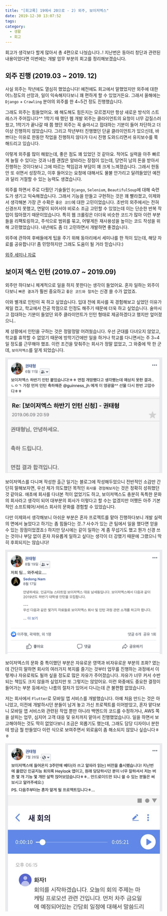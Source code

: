 ```yaml
---
title: "[회고록] 19에서 20으로 - 2) 외주, 보이저엑스"
date: 2019-12-30 13:07:52
tags:
category:
  - 생활
  - 회고
---
```


회고가 생각보다 할게 많아서 총 4편으로 나눴습니다..! 지난번은 동아리 창단과 관련된 내용이었다면 이번에는 개발 업무 부분의 회고를 정리해보겠습니다.

<!-- more -->

## 외주 진행 (2019.03 ~ 2019. 12)

사실 외주는 작년에도 열심히 했었습니다! 예전에도 회고에서 말했었지만 외주에 대한 어느정도의 선망과, 일이 익숙해지다보니 꽤 편하게 할 수 있었거든요. 그래서 올해에는 `Django` + `Crawling` 분야의 외주를 한 4~5건 정도 진행했습니다.

그래도 외주는 힘들었어요. 왜 해도해도 힘든지는 모르겠지만 항상 새로운 방식의 스트레스가 주어집니다^^ 1학기 때 했던 웹 개발 외주는 클라이언트의 요청이 너무 갑질스러웠고, 1학기가 끝나갈 때 쯤 했던 외주는 꼭 술마시고 접대하는 기분이 들어 차단하고 더 이상 진행하지 않았습니다. 그리고 작년부터 진행했던 단골 클라이언트가 있으신데, 바쁘다는 이유로 한동안 작업을 진행하지 않다가 다시 진행 도와드리면서 유지보수를 쭉 해드리고 있습니다.

이렇게 외주를 많이 해왔는데, 좋은 점도 꽤 있었던 것 같아요. 적어도 실력을 아주 빠르게 늘릴 수 있다는 것과 나름 괜찮은 알바라는 장점이 있는데, 당연히 남의 돈을 받아서 진행하는 것이다보니 그에 따르는 책임감과 부담이 꽤 크게 느껴졌습니다. 그래서 한동안 또 쉬면서 성장하고, 이후 들어오는 요청에 대해서도 물불 안가리고 달려들었던 예전과 달리 거절할 수 있는 능력도 생겼습니다.

외주를 하면서 주로 다뤘던 기술들인 `Django`, `Selenium`, `BeautifulSoup`에 대해 숙련도가 생기고 익숙해졌습니다. 그래서 기능을 만들고 구현하는 것은 꽤 빨라졌고, 이제와서 생각해본 가장 큰 수확은 `좋은 코드`에 대한 고민이었습니다. 초반의 외주에서는 전혀 신경쓰지 못했고, 연말이 되어서야 비로소 조금 고민할 수 있었는데 이는 단순한 반복 작업이 많아졌기 때문이었습니다. 특히 웹 크롤링은 더더욱 비슷한 코드가 많아 이런 부분들을 리팩토링하고, 주석으로 범위를 묶고, 어떻게든 재사용성을 높이는 코드 작성을 위해 고민했었습니다. 내년에도 좀 더 고민하면서 개발하면 좋겠습니다.

외주에 관하여 후배들에게 팁을 주기 위해 동아리에서 세미나를 한 적이 있는데, 해당 자료를 공유합니다! 좀 민망하지만 그래도 도움이 될 거라 믿습니다:)

[외주 세미나 자료](https://taebbong.github.io/images/blog/외주_세미나.pdf)

## 보이저 엑스 인턴 (2019.07 ~ 2019.09)

외주만 하다보니 체계적으로 일을 하지 못한다는 생각이 들었어요. 혼자 일하는 외주이다보니 `빠른 결과`가 훨씬 중요하고 `좋은 코드와 절차`는 신경 쓸 수가 없었죠.

이와 별개로 인턴이 꼭 하고 싶었습니다. 입대 전에 회사를 꼭 경험해보고 싶었던 이유가 제일 컸고, 학교에서 전공 학점으로 인정도 해주기 때문에 더욱 하고 싶었습니다. 술마시고 접대하는 기분이 들었던 외주 클라이언트가 인턴 형태로 제공하겠다고 했지만 엎어졌으니..

제 상황에서 인턴을 구하는 것은 정말정말 어려웠습니다. 우선 군대를 다녀오지 않았고, 학교를 휴학할 수 없었기 때문에 방학기간에만 일을 하거나 학교를 다니면서는 주 3~4일 정도를 근무해야 했죠. 이런 조건을 맞춰주는 회사가 정말 없었고, 그 와중에 딱 한 군데, `보이저엑스`를 알게 되었습니다.

<img src="/images/blog/보이저엑스1.png" style="border: 1px">

보이저엑스를 다니며 작성한 출근 일기는 블로그에 작성해두었으니 전반적인 소감만 간단히 말해보자면, 우선 제가 의도했던 목적인 `회사를 경험해보자`는 것은 정확히 성취했던 것 같아요. 애초에 회사를 다녀본 적이 없었기도 하고, 보이저엑스도 충분히 독특한 문화의 회사라고 생각이 되어 대부분의 회사가 이렇다고 할 수는 없겠지만 어쨌든 아주 기본적인 소프트웨어/서비스 회사의 문화를 경험할 수 있었습니다.

다만 이제와서 생각해보니 아쉬운 부분은 혼자 프로젝트를 맡아 진행하다보니 개발 실력의 면에서 늘었다고 하기는 좀 힘들다는 것..? 사수가 있는 큰 팀에서 일을 했다면 얻을 수 있는 장점이었겠죠:) 하지만 당시에는 같이 일하는 게 좀 무섭기도 했고 뭔가 신경 쓰는 것이나 부담 없이 혼자 자유롭게 일하고 싶다는 생각이 더 강했기 때문에 그랬으니 딱히 후회되지는 않습니다!

<img src="/images/blog/보이저엑스2.png" style="border: 1px">

보이저엑스의 문화 중 특이했던 부분은 자유로운 영역과 비자유로운 부분의 조화? 였는데 간단히 말하면 회사의 여러가지 복지를 즐기는 것부터 업무를 진행하는 과정에서 이렇게나 자유로워도 될까 싶을 정도로 많은 자유가 주어졌습니다. 자유가 너무 커서 수반되는 책임도 크지 않을까 싶었지만 또 그렇지는 않았어요. 이런 와중에도 중요한 결정이 들어가는 부분 등에서는 나름의 절차가 있어서 다니는데 큰 불편함 없었습니다.

저는 회사에서 `Flutter`로 모바일 앱 서비스를 개발했습니다. 아예 처음 만드는 것은 아니었고, 이전에 개발하시던 분들이 남겨 놓고 가신 프로젝트를 이어받았고, 혼자 맡다보니 모바일 앱 서비스와 관련된 작업 뿐만 아니라 백엔드의 코드를 수정하거나, AWS 쪽을 살피는 업무, 심지어 고객 대응 및 유치까지 맡아서 진행했었습니다. 일을 하면서 보고해야하는 것도 딱히 없었다보니 조금은 외롭기도 했는데, 그래도 담당 디자이너 분한테 방금 뭘 만들었다 이런 식으로 보여주면서 외로움이 좀 해소되지 않았나 싶습니다ㅎㅎ

<img src="/images/blog/보이저엑스3.png" style="border: 1px">

